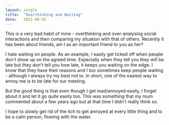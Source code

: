 ```yaml
---
layout: single
title:  "Overthinking and Waiting"
date:   2022-08-02
---
```


This is a very bad habit of mine - overthinking and over-analysing social interactions and then comparing my situation with that of others. Recently it has been about friends, am I as an important friend to you as her? 

I hate waiting on people. As an example, I easily get ticked off when people don't show up on the agreed time. Especially when they tell you they will be late but they don't tell you how late, it keeps you waiting on the edge. I know that they have their reasons and I too sometimes keep people waiting - although I always try my best not to. In short, one of the easiest way to annoy me is to be late for our meeting. 

But the good thing is that even though I get mad/annoyed easily, I forget about it and let it go quite easily too. This was something that my mum commented about a few years ago but at that time I didn't really think so. 

I hope to slowly get rid of the itch to get annoyed at every little thing and to be a calm person, flowing with the water. 
